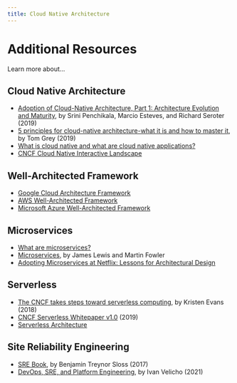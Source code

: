 ```yaml
---
title: Cloud Native Architecture
---
```


# Additional Resources

Learn more about...

## Cloud Native Architecture

-   [Adoption of Cloud-Native Architecture, Part 1: Architecture Evolution and Maturity](https://www.infoq.com/articles/cloud-native-architecture-adoption-part1/), by Srini Penchikala, Marcio Esteves, and Richard Seroter (2019)
-   [5 principles for cloud-native architecture-what it is and how to master it](https://cloud.google.com/blog/products/application-development/5-principles-for-cloud-native-architecture-what-it-is-and-how-to-master-it), by Tom Grey (2019)
-   [What is cloud native and what are cloud native applications?](https://tanzu.vmware.com/cloud-native)
-   [CNCF Cloud Native Interactive Landscape](https://landscape.cncf.io/)

## Well-Architected Framework

-   [Google Cloud Architecture Framework](https://cloud.google.com/architecture/framework)
-   [AWS Well-Architected Framework](https://docs.aws.amazon.com/wellarchitected/latest/framework/welcome.html)
-   [Microsoft Azure Well-Architected Framework](https://docs.microsoft.com/en-us/azure/architecture/framework/)

## Microservices

-   [What are microservices?](https://microservices.io/)
-   [Microservices](https://martinfowler.com/articles/microservices.html), by James Lewis and Martin Fowler
-   [Adopting Microservices at Netflix: Lessons for Architectural Design](https://www.nginx.com/blog/microservices-at-netflix-architectural-best-practices/)

## Serverless

-   [The CNCF takes steps toward serverless computing](https://www.cncf.io/blog/2018/02/14/cncf-takes-first-step-towards-serverless-computing/), by Kristen Evans (2018)
-   [CNCF Serverless Whitepaper v1.0](https://www.google.com/url?q=https://github.com/cncf/wg-serverless/tree/master/whitepapers/serverless-overview&sa=D&source=docs&ust=1636466570370000&usg=AOvVaw1xOr0iKDTSiS3io2WmyrQJ) (2019)
-   [Serverless Architecture](https://cloud.google.com/serverless/whitepaper)

## Site Reliability Engineering

-   [SRE Book](https://sre.google/sre-book/introduction/), by Benjamin Treynor Sloss (2017)
-   [DevOps, SRE, and Platform Engineering](https://iximiuz.com/en/posts/devops-sre-and-platform-engineering/), by Ivan Velicho (2021)